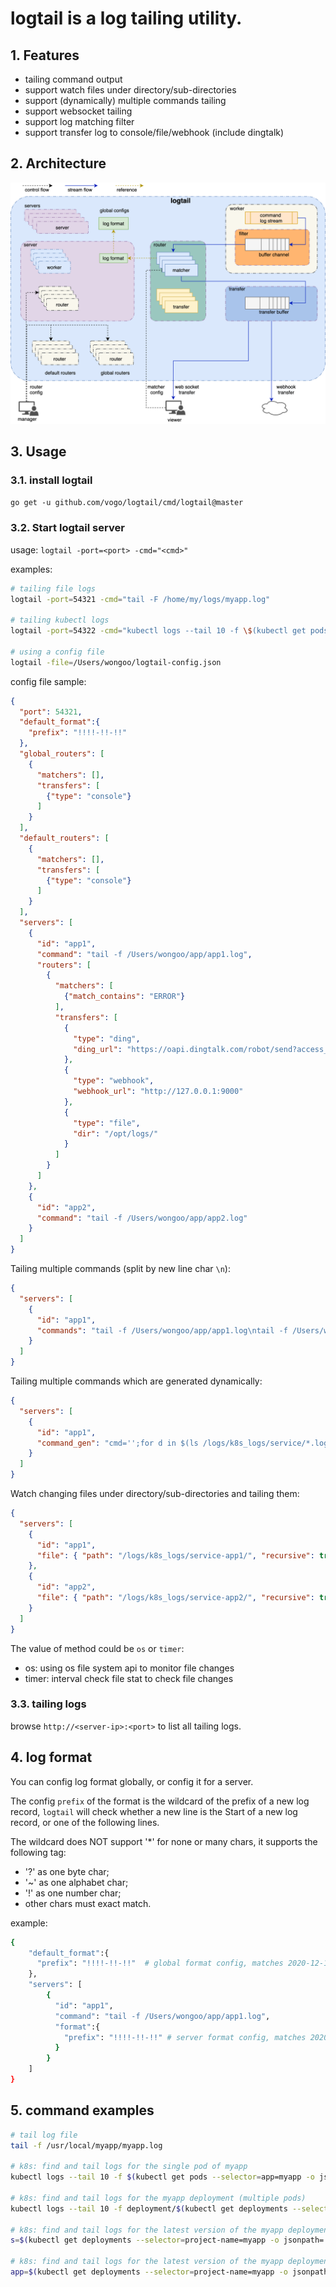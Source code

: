 # logtail is a log tailing utility.

## 1. Features
- tailing command output
- support watch files under directory/sub-directories
- support (dynamically) multiple commands tailing
- support websocket tailing
- support log matching filter
- support transfer log to console/file/webhook (include dingtalk)

## 2. Architecture

![](https://github.com/vogo/vogo.github.io/raw/master/logtail/logtail-architecture.png)

## 3. Usage

### 3.1. install logtail

`go get -u github.com/vogo/logtail/cmd/logtail@master`

### 3.2. Start logtail server

usage: `logtail -port=<port> -cmd="<cmd>"`

examples:

```bash
# tailing file logs
logtail -port=54321 -cmd="tail -F /home/my/logs/myapp.log"

# tailing kubectl logs
logtail -port=54322 -cmd="kubectl logs --tail 10 -f \$(kubectl get pods --selector=app=myapp -o jsonpath='{.items[*].metadata.name}')"

# using a config file
logtail -file=/Users/wongoo/logtail-config.json
```

config file sample:
```json
{
  "port": 54321,
  "default_format":{
    "prefix": "!!!!-!!-!!"
  },
  "global_routers": [
    {
      "matchers": [],
      "transfers": [
        {"type": "console"}
      ]
    }
  ],
  "default_routers": [
    {
      "matchers": [],
      "transfers": [
        {"type": "console"}
      ]
    }
  ],
  "servers": [
    {
      "id": "app1",
      "command": "tail -f /Users/wongoo/app/app1.log",
      "routers": [
        {
          "matchers": [
            {"match_contains": "ERROR"}
          ],
          "transfers": [
            {
              "type": "ding",
              "ding_url": "https://oapi.dingtalk.com/robot/send?access_token=<token>"
            },
            {
              "type": "webhook",
              "webhook_url": "http://127.0.0.1:9000"
            },
            {
              "type": "file",
              "dir": "/opt/logs/"
            }
          ]
        }
      ]
    },
    {
      "id": "app2",
      "command": "tail -f /Users/wongoo/app/app2.log"
    }
  ]
}
```

Tailing multiple commands (split by new line char `\n`):
```json
{
  "servers": [
    {
      "id": "app1",
      "commands": "tail -f /Users/wongoo/app/app1.log\ntail -f /Users/wongoo/app/app2.log\ntail -f /Users/wongoo/app/app3.log"
    }
  ]
}
```

Tailing multiple commands which are generated dynamically:
```json
{
  "servers": [
    {
      "id": "app1",
      "command_gen": "cmd='';for d in $(ls /logs/k8s_logs/service/*.log); do cmd=$cmd'tail -f '$d$'\n'; done;cmd=${cmd::-1}; echo \"$cmd\"",
    }
  ]
}
```

Watch changing files under directory/sub-directories and tailing them:
```json
{
  "servers": [
    {
      "id": "app1",
      "file": { "path": "/logs/k8s_logs/service-app1/", "recursive": true, "suffix": ".log","method":"timer"}
    },
    {
      "id": "app2",
      "file": { "path": "/logs/k8s_logs/service-app2/", "recursive": true, "suffix": ".log","method":"os"}
    }
  ]
}
```
The value of method could be `os` or `timer`:
- os: using os file system api to monitor file changes
- timer: interval check file stat to check file changes

### 3.3. tailing logs

browse `http://<server-ip>:<port>` to list all tailing logs.

## 4. log format

You can config log format globally, or config it for a server.

The config `prefix` of the format is the wildcard of the prefix of a new log record, 
`logtail` will check whether a new line is the Start of a new log record, or one of the following lines.

The wildcard does NOT support '*' for none or many chars, it supports the following tag:
- '?' as one byte char;
- '~' as one alphabet char;
- '!' as one number char;
- other chars must exact match.

example:
```bash
{
    "default_format":{
      "prefix": "!!!!-!!-!!"  # global format config, matches 2020-12-12
    },
    "servers": [
        {
          "id": "app1",
          "command": "tail -f /Users/wongoo/app/app1.log",
          "format":{
            "prefix": "!!!!-!!-!!" # server format config, matches 2020-12-12
          }
        }
    ]
}
```

## 5. command examples

```bash
# tail log file
tail -f /usr/local/myapp/myapp.log

# k8s: find and tail logs for the single pod of myapp
kubectl logs --tail 10 -f $(kubectl get pods --selector=app=myapp -o jsonpath='{.items[*].metadata.name}')

# k8s: find and tail logs for the myapp deployment (multiple pods)
kubectl logs --tail 10 -f deployment/$(kubectl get deployments --selector=project-name=myapp -o jsonpath='{.items[*].metadata.name}')

# k8s: find and tail logs for the latest version of the myapp deployment (single pod)
s=$(kubectl get deployments --selector=project-name=myapp -o jsonpath='{.items[*].metadata.name}');s=${s##* };kubectl logs --tail 10 -f deployment/$s

# k8s: find and tail logs for the latest version of the myapp deployment (multiple pods)
app=$(kubectl get deployments --selector=project-name=myapp -o jsonpath='{.items[*].metadata.name}');app=${app##* };pods=$(kubectl get pods --selector=app=$app -o jsonpath='{.items[*].metadata.name}');cmd='';for pod in $pods; do cmd=$cmd'kubectl logs --tail 2 -f pod/'$pod$'\n'; done;cmd=${cmd::-1}; echo "$cmd"
```